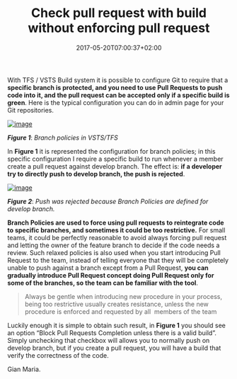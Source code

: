 ﻿---
title: "Check pull request with build without enforcing pull request"
description: ""
date: 2017-05-20T07:00:37+02:00
draft: false
tags: [build,Git]
categories: [Tfs]
---
With TFS / VSTS Build system it is possible to configure Git to require that a  **specific branch is protected, and you need to use Pull Requests to push code into it, and the pull request can be accepted only if a specific build is green**. Here is the typical configuration you can do in admin page for your Git repositories.

[![image](https://www.codewrecks.com/blog/wp-content/uploads/2017/05/image_thumb-3.png "image")](https://www.codewrecks.com/blog/wp-content/uploads/2017/05/image-3.png)

 ***Figure 1***: *Branch policies in VSTS/TFS*

In  **Figure 1** it is represented the configuration for branch policies; in this specific configuration I require a specific build to run whenever a member create a pull request against develop branch. The effect is:  **if a developer try to directly push to develop branch, the push is rejected**.

[![image](https://www.codewrecks.com/blog/wp-content/uploads/2017/05/image_thumb-4.png "image")](https://www.codewrecks.com/blog/wp-content/uploads/2017/05/image-4.png)

 ***Figure 2***: *Push was rejected because Branch Policies are defined for develop branch.*

 **Branch Policies are used to force using pull requests to reintegrate code to specific branches, and sometimes it could be too restrictive.** For small teams, it could be perfectly reasonable to avoid always forcing pull request and letting the owner of the feature branch to decide if the code needs a review. Such relaxed policies is also used when you start introducing Pull Request to the team, instead of telling everyone that they will be completely unable to push against a branch except from a Pull Request, **you can gradually introduce Pull Request concept doing Pull Request only for some of the branches, so the team can be familiar with the tool**.

> Always be gentle when introducing new procedure in your process, being too restrictive usually creates resistance, unless the new procedure is enforced and requested by all  members of the team

Luckily enough it is simple to obtain such result, in  **Figure 1** you should see an option “Block Pull Requests Completion unless there is a valid build”. Simply unchecking that checkbox will allows you to normally push on develop branch, but if you create a pull request, you will have a build that verify the correctness of the code.

Gian Maria.
